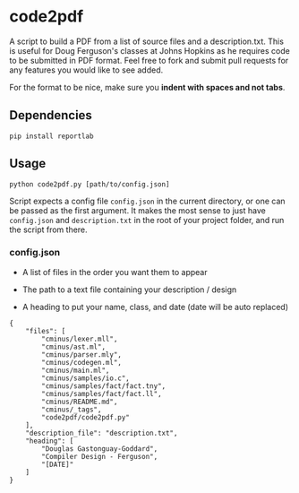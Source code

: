# code2pdf

A script to build a PDF from a list of source files and a description.txt. This is useful for Doug Ferguson's classes at Johns Hopkins as he requires code to be submitted in PDF format. Feel free to fork and submit pull requests for any features you would like to see added. 

For the format to be nice, make sure you **indent with spaces and not tabs**.

## Dependencies 

`pip install reportlab`

## Usage 

`python code2pdf.py [path/to/config.json]`

Script expects a config file `config.json` in the current directory, or one can be passed as the first argument. It makes the most sense to just have `config.json` and `description.txt` in the root of your project folder, and run the script from there.

### config.json

* A list of files in the order you want them to appear

* The path to a text file containing your description / design

* A heading to put your name, class, and date (date will be auto replaced)

```
{
    "files": [
        "cminus/lexer.mll",
        "cminus/ast.ml",
        "cminus/parser.mly",
        "cminus/codegen.ml",
        "cminus/main.ml",
        "cminus/samples/io.c",
        "cminus/samples/fact/fact.tny",
        "cminus/samples/fact/fact.ll",
        "cminus/README.md", 
        "cminus/_tags", 
        "code2pdf/code2pdf.py"
    ],
    "description_file": "description.txt",
    "heading": [
        "Douglas Gastonguay-Goddard",
        "Compiler Design - Ferguson",
        "[DATE]"
    ]
}
```